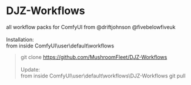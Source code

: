 # DJZ-Workflows
all workflow packs for ComfyUI from @driftjohnson @fivebelowfiveuk
<br /><br />
Installation: <br />
from inside ComfyUI\user\default\workflows
> git clone https://github.com/MushroomFleet/DJZ-Workflows
<br /><br />
Update:<br />
from inside ComfyUI\user\default\workflows\DJZ-Workflows
> git pull
